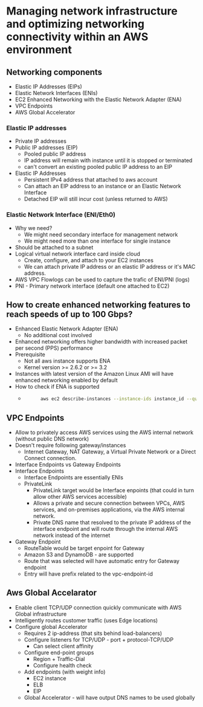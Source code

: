 # Managing network infrastructure and optimizing networking connectivity within an AWS environment

## Networking components

* Elastic IP Addresses (EIPs)
* Elastic Network Interfaces (ENIs)
* EC2 Enhanced Networking with the Elastic Network Adapter (ENA)
* VPC Endpoints
* AWS Global Accelerator

### Elastic IP addresses

* Private IP addresses
* Public IP addresses (EIP)
  * Pooled public IP address
  * IP address will remain with instance until it is stopped or terminated
  * can't convert an existing pooled public IP address to an EIP
* Elastic IP Addresses
  * Persistent IPv4 address that attached to aws account
  * Can attach an EIP address to an instance or an Elastic Network Interface
  * Detached EIP will still incur cost (unless returned to AWS)

### Elastic Network Interface (ENI/Eth0)

* Why we need?
  * We might need secondary interface for management network
  * We might need more than one interface for single instance
* Should be attached to a subnet  
* Logical virtual network interface card inside cloud
   * Create, configure, and attach to your EC2 instances
   * We can attach private IP address or an elastic IP address or it's MAC address.
* AWS VPC Flowlogs can be used to capture the trafic of ENI/PNI (logs)
* PNI - Primary network interface (default one attached to EC2)


## How to create enhanced networking features to reach speeds of up to 100 Gbps?

* Enhanced Elastic Network Adapter (ENA)
  * No additional cost involved
* Enhanced networking offers higher bandwidth with increased packet per second (PPS) performance
* Prerequisite
  * Not all aws instance supports ENA
  * Kernel version >= 2.6.2 or >= 3.2
* Instances with latest version of the Amazon Linux AMI will have enhanced networking enabled by default
* How to check if ENA is supported
  * ```bash
          aws ec2 describe-instances --instance-ids instance_id --query "Reservations[].Instances[].EnaSupport"
    ```

## VPC Endpoints

* Allow to privately access AWS services using the AWS internal network (without public DNS network)
* Doesn't require following gateway/instances
  * Internet Gateway, NAT Gateway, a Virtual Private Network or a Direct Connect connection.
* Interface Endpoints vs Gateway Endpoints
* Interface Endpoints
  * Interface Endpoints are essentially ENIs
  * PrivateLink
    * PrivateLink target would be Interface enpoints (that could in turn allow other AWS services accessible)
    * Allows a private and secure connection between VPCs, AWS services, and on-premises applications, via the AWS internal network.
    * Private DNS name that resolved to the private IP address of the interface endpoint and will route through the internal AWS network instead of the internet
* Gateway Endpoint
  * RouteTable would be target enpoint for Gateway
  * Amazon S3 and DynamoDB - are supported
  * Route that was selected will have automatic entry for Gateway endpoint
  * Entry will have prefix related to the vpc-endpoint-id

## Aws Global Accelarator

* Enable client TCP/UDP connection quickly communicate with AWS Global infrastructure
* Intelligently routes customer traffic (uses Edge locations)
* Configure global Accelerator
  * Requires 2 ip-address (that sits behind load-balancers)
  * Configure listeners for TCP/UDP - port + protocol-TCP/UDP
    * Can select client affinity
  * Configure end-point groups
    * Region + Traffic-Dial
    * Configure health check
  * Add endpoints (with weight info)
    * EC2 instance
    * ELB
    * EIP
  * Global Accelerator - will have output DNS names to be used globally

  
